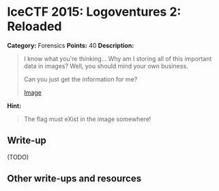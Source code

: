 # IceCTF 2015: Logoventures 2: Reloaded

**Category:** Forensics
**Points:** 40
**Description:** 

> <p>I know what you're thinking... Why am I storing all of this important data in images? Well, you should mind your own business.</p><p>Can you just get the information for me?</p> <p><a target='_blank' href='/problem-static/stage1/forensics/logoventures2/logo.jpg'>Image</a></p>

**Hint:**

> The flag must eXist in the image somewhere!

## Write-up

(TODO)

## Other write-ups and resources


